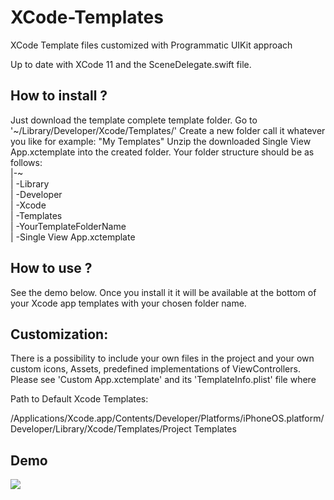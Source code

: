 # XCode-Templates
XCode Template files customized with Programmatic UIKit approach

Up to date with XCode 11 and the SceneDelegate.swift file.

## How to install ?

Just download the template complete template folder.
Go to '\~/Library/Developer/Xcode/Templates/'
Create a new folder call it whatever you like for example: "My Templates"
Unzip the downloaded Single View App.xctemplate into the created folder.
Your folder structure should be as follows:<br>
 |-\~<br>
 |	-Library<br>
 	|	-Developer<br>
 		|	-Xcode<br>
 			|	-Templates<br>
 				|	-YourTemplateFolderName<br>
 					|	-Single View App.xctemplate<br>

## How to use ?

See the demo below. Once you install it it will be available at the bottom of your Xcode app templates with your chosen folder name.

## Customization:

There is a possibility to include your own files in the project and your own custom icons, Assets, predefined implementations of ViewControllers. Please see 'Custom App.xctemplate' and its 'TemplateInfo.plist' file where 

Path to Default Xcode Templates:

/Applications/Xcode.app/Contents/Developer/Platforms/iPhoneOS.platform/Developer/Library/Xcode/Templates/Project Templates

## Demo
<p align="left"><img src="https://raw.github.com/verebes1/XCode-Templates/master/demo-assets/demo-smallest.gif"/></p>

